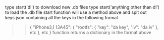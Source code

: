type start('dl') to download new .db files
type start('anything other than dl') to load the .db file
start function will use a method above and spit out keys.json containing all the keys in the following format
>> {
>>     "iPhone3,1 13A45": {
>>         "rootfs": {
>>             "key": "da key",
>>             "iv": "da iv"
>>         }, etc
>>     }, etc
>> }
function returns a dictionary in the format above